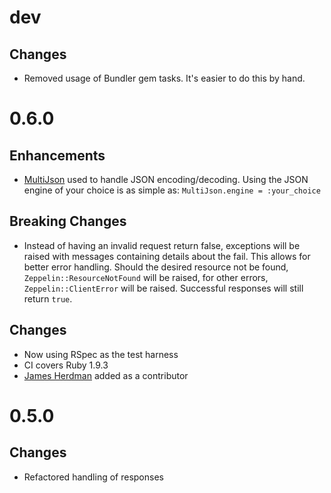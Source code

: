 # dev

## Changes

* Removed usage of Bundler gem tasks. It's easier to do this by hand.

# 0.6.0

## Enhancements

* [MultiJson](https://github.com/intridea/multi_json) used to handle JSON
  encoding/decoding. Using the JSON engine of your choice is as simple
  as: `MultiJson.engine = :your_choice`

## Breaking Changes

* Instead of having an invalid request return false, exceptions will be raised
  with messages containing details about the fail. This allows for
  better error handling. Should the desired resource not be found,
  `Zeppelin::ResourceNotFound` will be raised, for other errors,
  `Zeppelin::ClientError` will be raised. Successful responses will still
  return `true`.

## Changes

* Now using RSpec as the test harness
* CI covers Ruby 1.9.3
* [James Herdman](https://github.com/jherdman) added as a contributor

# 0.5.0

## Changes

* Refactored handling of responses
